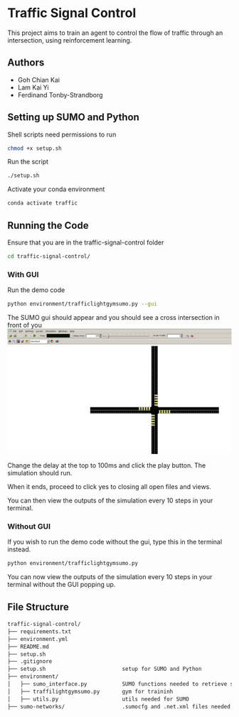 # Traffic Signal Control

This project aims to train an agent to control the flow of traffic through an intersection, using reinforcement learning.

## Authors

- Goh Chian Kai
- Lam Kai Yi
- Ferdinand Tonby-Strandborg

## Setting up SUMO and Python

Shell scripts need permissions to run

```sh
chmod +x setup.sh
```

Run the script

```sh
./setup.sh
```

Activate your conda environment

```sh
conda activate traffic
```

## Running the Code

Ensure that you are in the traffic-signal-control folder

```sh
cd traffic-signal-control/
```

### With GUI

Run the demo code

```sh
python environment/trafficlightgymsumo.py --gui
```

The SUMO gui should appear and you should see a cross intersection in front of you
![SUMO GUI](guiwindow.png)

Change the delay at the top to 100ms and click the play button. The simulation should run.

When it ends, proceed to click yes to closing all open files and views.

You can then view the outputs of the simulation every 10 steps in your terminal.

### Without GUI

If you wish to run the demo code without the gui, type this in the terminal instead.

```sh
python environment/trafficlightgymsumo.py
```

You can now view the outputs of the simulation every 10 steps in your terminal without the GUI popping up.

## File Structure

```txt
traffic-signal-control/
├── requirements.txt
├── environment.yml
├── README.md
├── setup.sh
├── .gitignore
├── setup.sh                        setup for SUMO and Python
├── environment/
│   ├── sumo_interface.py           SUMO functions needed to retrieve simulation information
│   ├── traffilightgymsumo.py       gym for traininh
│   ├── utils.py                    utils needed for SUMO
├── sumo-networks/                  .sumocfg and .net.xml files needed for SUMO
```
